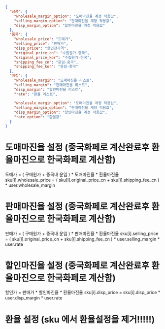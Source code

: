 ```json
{
  "상품": {
    "wholesale_margin_option": "도매마진율 계정 적용값",
    "selling_margin_option": "판매마진율 계정 적용값",
    "disp_margin_option": "할인마진율 계정 적용값"
  },
  "품목": {
    "wholesale_price": "도매가",
    "selling_price": "판매가",
    "disp_price": "할인전가격",
    "original_price_cn": "수집원가-중국",
    "original_price_kor": "수집원가-한국",
    "shipping_fee_cn": "운임-중국",
    "shipping_fee_kor": "운임-한국"
  },
  "계정": {
    "wholesale_margin": "도매마진율 리스트",
    "selling_margin": "판매마진율 리스트",
    "disp_margin": "할인마진율 리스트",
    "rate": "환율 리스트",
    
    "wholesale_margin_option": "도매마진율 계정 적용값",
    "selling_margin_option": "판매마진율 계정 적용값",
    "disp_margin_option": "할인마진율 계정 적용값",
    "rate_option": "환율값"
  }
}
```

# 도매마진율 설정 (중국화페로 계산완료후 환율마진으로 한국화페로 계산함)
도매가 = ( 구매원가 + 중국내 운임 ) * 도매마진율 * 환율마진율
sku[i].wholesale_price = ( sku[i].original_price_cn + sku[i].shipping_fee_cn ) * user.wholesale_margin

# 판매마진율 설정 (중국화페로 계산완료후 환율마진으로 한국화페로 계산함)
판매가 = ( 구매원가 + 중국내 운임 ) * 판매마진율 * 환율마진율
sku[i].selling_price = ( sku[i].original_price_cn + sku[i].shipping_fee_cn ) * user.selling_margin * user.rate

# 할인마진율 설정 (중국화페로 계산완료후 환율마진으로 한국화페로 계산함)
할인가 = 판매가 * 할인마진율 * 환율마진율
sku[i].disp_price = sku[i].disp_price * user.disp_margin * user.rate

# 환율 설정 (sku 에서 환율설정을 제거!!!!!)
[//]: # (도매가 = 도매가 * 환율마진율)
[//]: # (sku[i].wholesale_price = sku[i].wholesale_price * user.rate)